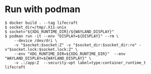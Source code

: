 # Run with podman 
    $ docker build . --tag lifecraft
    $ socket_dir=/tmp/.X11-unix
    $ socket="${XDG_RUNTIME_DIR}/${WAYLAND_DISPLAY}"
    $ podman run -it --env "DISPLAY=${DISPLAY}" --rm \
        --device /dev/dri \
        -v "$socket:$socket:Z" -v "$socket_dir:$socket_dir:ro" -v"$socket.lock:$socket.lock:Z" \
        --env "XDG_RUNTIME_DIR=${XDG_RUNTIME_DIR}"  --env "WAYLAND_DISPLAY=${WAYLAND_DISPLAY}" \
        -v .:/app:Z  --security-opt label=type:container_runtime_t lifecraft